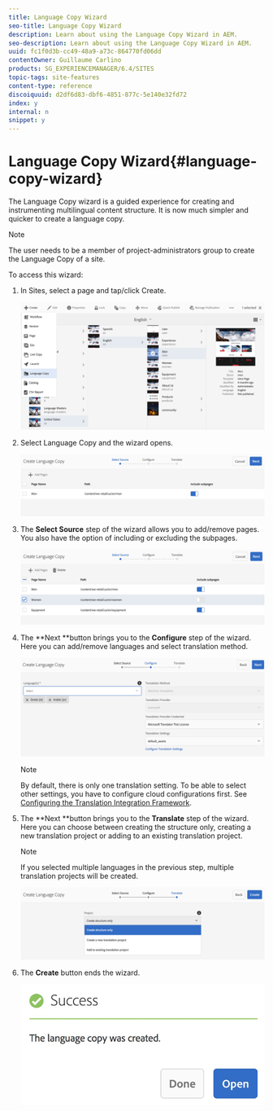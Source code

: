 ```yaml
---
title: Language Copy Wizard
seo-title: Language Copy Wizard
description: Learn about using the Language Copy Wizard in AEM.
seo-description: Learn about using the Language Copy Wizard in AEM.
uuid: fc1f0d3b-cc49-48a9-a73c-864770fd06dd
contentOwner: Guillaume Carlino
products: SG_EXPERIENCEMANAGER/6.4/SITES
topic-tags: site-features
content-type: reference
discoiquuid: d2df6d83-dbf6-4851-877c-5e140e32fd72
index: y
internal: n
snippet: y
---
```


# Language Copy Wizard{#language-copy-wizard}

The Language Copy wizard is a guided experience for creating and instrumenting multilingual content structure. It is now much simpler and quicker to create a language copy.

>[!NOTE]
>
>The user needs to be a member of project-administrators group to create the Language Copy of a site.

To access this wizard:

1. In Sites, select a page and tap/click Create.

   ![](assets/chlimage_1-49.jpeg)

1. Select Language Copy and the wizard opens.

   ![](assets/chlimage_1-50.jpeg)

1. The **Select Source** step of the wizard allows you to add/remove pages. You also have the option of including or excluding the subpages.

   ![](assets/chlimage_1-51.jpeg)

1. The **Next **button brings you to the **Configure** step of the wizard. Here you can add/remove languages and select translation method.

   ![](assets/chlimage_1-52.jpeg)

   >[!NOTE]
   >
   >By default, there is only one translation setting. To be able to select other settings, you have to configure cloud configurations first. See [Configuring the Translation Integration Framework](../../../sites/administering/using/tc-tic.md).

1. The **Next **button brings you to the **Translate** step of the wizard. Here you can choose between creating the structure only, creating a new translation project or adding to an existing translation project.

   >[!NOTE]
   >
   >If you selected multiple languages in the previous step, multiple translation projects will be created.

   ![](assets/chlimage_1-53.jpeg)

1. The **Create** button ends the wizard.

   ![](assets/chlimage_1-54.jpeg)

